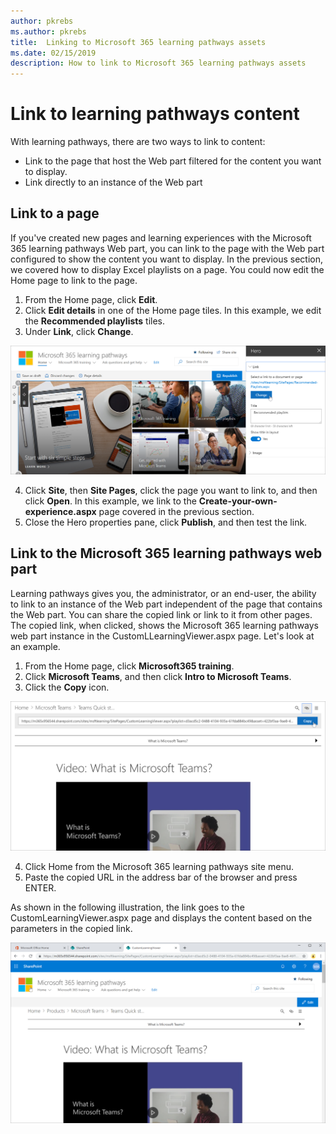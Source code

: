 ```yaml
---
author: pkrebs
ms.author: pkrebs
title:  Linking to Microsoft 365 learning pathways assets
ms.date: 02/15/2019
description: How to link to Microsoft 365 learning pathways assets
---
```


# Link to learning pathways content

With learning pathways, there are two ways to link to content:

- Link to the page that host the Web part filtered for the content you want to display. 
- Link directly to an instance of the Web part

## Link to a page

If you've created new pages and learning experiences with the Microsoft 365 learning pathways Web part, you can link to the page with the Web part configured to show the content you want to display. In the previous section, we covered how to display Excel playlists on a page. You could now edit the Home page to link to the page. 

1. From the Home page, click **Edit**.
2. Click **Edit details** in one of the Home page tiles. In this example, we edit the **Recommended playlists** tiles.
3. Under **Link**, click **Change**.

![cg-linktopage.png](media/cg-linktopage.png)

4. Click **Site**, then **Site Pages**, click the page you want to link to, and then click **Open**. In this example, we link to the **Create-your-own-experience.aspx** page covered in the previous section.
5. Close the Hero properties pane, click **Publish**, and then test the link. 

## Link to the Microsoft 365 learning pathways web part
Learning pathways gives you, the administrator, or an end-user, the ability to link to an instance of the Web part independent of the page that contains the Web part. You can share the copied link or link to it from other pages. The copied link, when clicked, shows the Microsoft 365 learning pathways web part instance in the CustomLLearningViewer.aspx page. Let's look at an example. 

1. From the Home page, click **Microsoft365 training**.
2. Click **Microsoft Teams**, and then click **Intro to Microsoft Teams**.
3. Click the **Copy** icon.

![cg-linktowebpart.png](media/cg-linktowebpart.png)

4. Click Home from the Microsoft 365 learning pathways site menu.
5. Paste the copied URL in the address bar of the browser and press ENTER. 

As shown in the following illustration, the link goes to the CustomLearningViewer.aspx page and displays the content based on the parameters in the copied link. 

![cg-linktowebpartviewer.png](media/cg-linktowebpartviewer.png)

